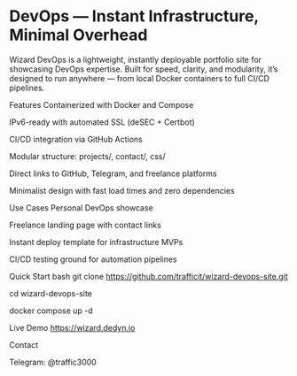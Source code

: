 # DevOps — Instant Infrastructure, Minimal Overhead
Wizard DevOps is a lightweight, instantly deployable portfolio site for showcasing DevOps expertise. Built for speed, clarity, and modularity, it’s designed to run anywhere — from local Docker containers to full CI/CD pipelines.

Features
Containerized with Docker and Compose

IPv6-ready with automated SSL (deSEC + Certbot)

CI/CD integration via GitHub Actions

Modular structure: projects/, contact/, css/

Direct links to GitHub, Telegram, and freelance platforms

Minimalist design with fast load times and zero dependencies

Use Cases
Personal DevOps showcase

Freelance landing page with contact links

Instant deploy template for infrastructure MVPs

CI/CD testing ground for automation pipelines

Quick Start
bash
git clone https://github.com/trafficit/wizard-devops-site.git

cd wizard-devops-site

docker compose up -d

Live Demo
https://wizard.dedyn.io

Contact

Telegram: @traffic3000
